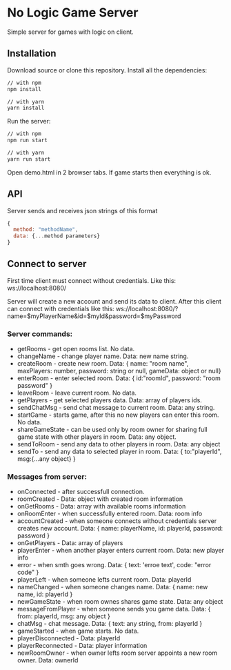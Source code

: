 # No Logic Game Server
Simple server for games with logic on client.

## Installation
Download source or clone this repository.
Install all the dependencies:
```bash
// with npm
npm install

// with yarn
yarn install
```
Run the server:
```bash
// with npm
npm run start

// with yarn
yarn run start
```
Open demo.html in 2 browser tabs. If game starts then everything is ok.

## API
Server sends and receives json strings of this format
```js
{
  method: "methodName",
  data: {...method parameters}
}
```

## Connect to server
First time client must connect without credentials. 
Like this:
ws://localhost:8080/

Server will create a new account and send its data to client.
After this client can connect with credentials like this:
ws://localhost:8080/?name=$myPlayerName&id=$myId&password=$myPassword


### Server commands:
- getRooms - get open rooms list. No data.
- changeName - change player name. Data: new name string.
- createRoom - create new room. Data: { name: "room name", maxPlayers: number, password: string or null, gameData: object or null}
- enterRoom - enter selected room. Data: { id:"roomId", password: "room password" }
- leaveRoom - leave current room. No data.
- getPlayers - get selected players data. Data: array of players ids.
- sendChatMsg - send chat message to current room. Data: any string.
- startGame - starts game, after this no new players can enter this room. No data.
- shareGameState - can be used only by room owner for sharing full game state with other players in room. Data: any object.
- sendToRoom - send any data to other players in room. Data: any object
- sendTo - send any data to selected player in room. Data: { to:"playerId", msg:{...any object} }

### Messages from server:
- onConnected - after successfull connection.
- roomCreated - Data: object with created room information
- onGetRooms - Data: array with available rooms information
- onRoomEnter - when successfully entered room. Data: room info
- accountCreated - when someone connects without credentials server creates new account. Data: { name: playerName, id: playerId, password: password }
- onGetPlayers - Data: array of players
- playerEnter - when another player enters current room. Data: new player info
- error - when smth goes wrong. Data: { text: 'erroe text', code: "error code" }
- playerLeft - when someone lefts current room. Data: playerId
- nameChanged - when someone changes name. Data: { name: new name, id: playerId }
- newGameState - when room ownes shares game state. Data: any object
- messageFromPlayer - when someone sends you game data. Data: { from: playerId, msg: any object }
- chatMsg - chat message. Data: { text: any string, from: playerId }
- gameStarted - when game starts. No data.
- playerDisconnected - Data: playerId
- playerReconnected - Data: player information
- newRoomOwner - when owner lefts room server appoints a new room owner. Data: ownerId
